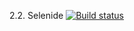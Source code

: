 2.2. Selenide [![Build status](https://ci.appveyor.com/api/projects/status/r5n3tqruhra6jcq8?svg=true)](https://ci.appveyor.com/project/WillyAMZ/carddelivery)
